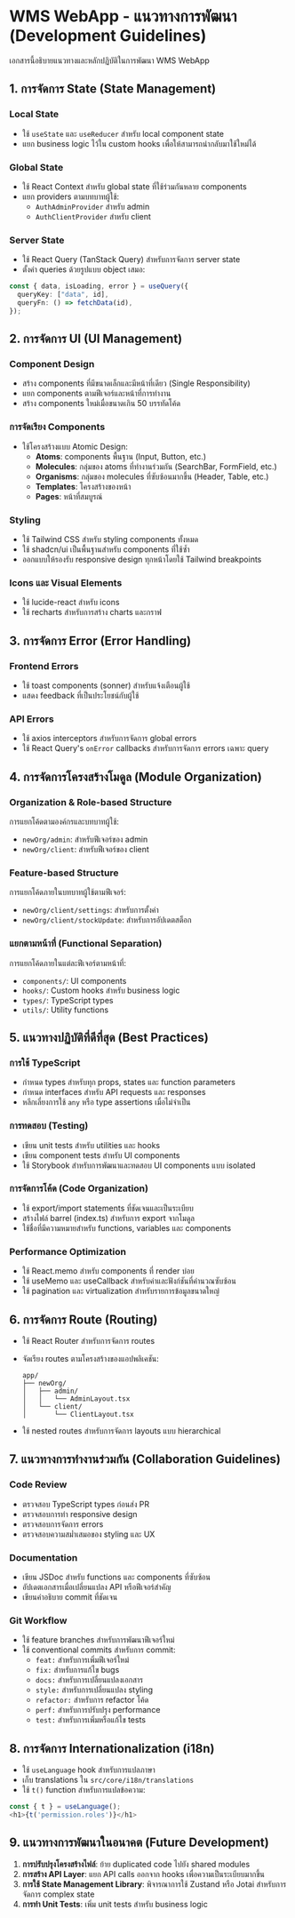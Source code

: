 
# WMS WebApp - แนวทางการพัฒนา (Development Guidelines)

เอกสารนี้อธิบายแนวทางและหลักปฏิบัติในการพัฒนา WMS WebApp

## 1. การจัดการ State (State Management)

### Local State

- ใช้ `useState` และ `useReducer` สำหรับ local component state
- แยก business logic ไว้ใน custom hooks เพื่อให้สามารถนำกลับมาใช้ใหม่ได้

### Global State

- ใช้ React Context สำหรับ global state ที่ใช้ร่วมกันหลาย components
- แยก providers ตามบทบาทผู้ใช้:
  - `AuthAdminProvider` สำหรับ admin
  - `AuthClientProvider` สำหรับ client

### Server State

- ใช้ React Query (TanStack Query) สำหรับการจัดการ server state
- ตั้งค่า queries ด้วยรูปแบบ object เสมอ:

```typescript
const { data, isLoading, error } = useQuery({
  queryKey: ["data", id],
  queryFn: () => fetchData(id),
});
```

## 2. การจัดการ UI (UI Management)

### Component Design

- สร้าง components ที่มีขนาดเล็กและมีหน้าที่เดียว (Single Responsibility)
- แยก components ตามฟีเจอร์และหน้าที่การทำงาน
- สร้าง components ใหม่เมื่อขนาดเกิน 50 บรรทัดโค้ด

### การจัดเรียง Components

- ใช้โครงสร้างแบบ Atomic Design:
  - **Atoms**: components พื้นฐาน (Input, Button, etc.)
  - **Molecules**: กลุ่มของ atoms ที่ทำงานร่วมกัน (SearchBar, FormField, etc.)
  - **Organisms**: กลุ่มของ molecules ที่ซับซ้อนมากขึ้น (Header, Table, etc.)
  - **Templates**: โครงสร้างของหน้า
  - **Pages**: หน้าที่สมบูรณ์

### Styling

- ใช้ Tailwind CSS สำหรับ styling components ทั้งหมด
- ใช้ shadcn/ui เป็นพื้นฐานสำหรับ components ที่ใช้ซ้ำ
- ออกแบบให้รองรับ responsive design ทุกหน้าโดยใช้ Tailwind breakpoints

### Icons และ Visual Elements

- ใช้ lucide-react สำหรับ icons
- ใช้ recharts สำหรับการสร้าง charts และกราฟ

## 3. การจัดการ Error (Error Handling)

### Frontend Errors

- ใช้ toast components (sonner) สำหรับแจ้งเตือนผู้ใช้
- แสดง feedback ที่เป็นประโยชน์กับผู้ใช้

### API Errors

- ใช้ axios interceptors สำหรับการจัดการ global errors
- ใช้ React Query's `onError` callbacks สำหรับการจัดการ errors เฉพาะ query

## 4. การจัดการโครงสร้างโมดูล (Module Organization)

### Organization & Role-based Structure

การแยกโค้ดตามองค์กรและบทบาทผู้ใช้:
- `newOrg/admin`: สำหรับฟีเจอร์ของ admin
- `newOrg/client`: สำหรับฟีเจอร์ของ client

### Feature-based Structure

การแยกโค้ดภายในบทบาทผู้ใช้ตามฟีเจอร์:
- `newOrg/client/settings`: สำหรับการตั้งค่า
- `newOrg/client/stockUpdate`: สำหรับการอัปเดตสต็อก

### แยกตามหน้าที่ (Functional Separation)

การแยกโค้ดภายในแต่ละฟีเจอร์ตามหน้าที่:
- `components/`: UI components
- `hooks/`: Custom hooks สำหรับ business logic
- `types/`: TypeScript types
- `utils/`: Utility functions

## 5. แนวทางปฏิบัติที่ดีที่สุด (Best Practices)

### การใช้ TypeScript

- กำหนด types สำหรับทุก props, states และ function parameters
- กำหนด interfaces สำหรับ API requests และ responses
- หลีกเลี่ยงการใช้ `any` หรือ type assertions เมื่อไม่จำเป็น

### การทดสอบ (Testing)

- เขียน unit tests สำหรับ utilities และ hooks
- เขียน component tests สำหรับ UI components
- ใช้ Storybook สำหรับการพัฒนาและทดสอบ UI components แบบ isolated

### การจัดการโค้ด (Code Organization)

- ใช้ export/import statements ที่ชัดเจนและเป็นระเบียบ
- สร้างไฟล์ barrel (index.ts) สำหรับการ export จากโมดูล
- ใช้ชื่อที่มีความหมายสำหรับ functions, variables และ components

### Performance Optimization

- ใช้ React.memo สำหรับ components ที่ render บ่อย
- ใช้ useMemo และ useCallback สำหรับค่าและฟังก์ชันที่คำนวณซับซ้อน
- ใช้ pagination และ virtualization สำหรับรายการข้อมูลขนาดใหญ่

## 6. การจัดการ Route (Routing)

- ใช้ React Router สำหรับการจัดการ routes
- จัดเรียง routes ตามโครงสร้างของแอปพลิเคชัน:
  
  ```
  app/
  ├── newOrg/
  │   ├── admin/
  │   │   └── AdminLayout.tsx
  │   └── client/
  │       └── ClientLayout.tsx
  ```

- ใช้ nested routes สำหรับการจัดการ layouts แบบ hierarchical

## 7. แนวทางการทำงานร่วมกัน (Collaboration Guidelines)

### Code Review

- ตรวจสอบ TypeScript types ก่อนส่ง PR
- ตรวจสอบการทำ responsive design
- ตรวจสอบการจัดการ errors
- ตรวจสอบความสม่ำเสมอของ styling และ UX

### Documentation

- เขียน JSDoc สำหรับ functions และ components ที่ซับซ้อน
- อัปเดตเอกสารเมื่อเปลี่ยนแปลง API หรือฟีเจอร์สำคัญ
- เขียนคำอธิบาย commit ที่ชัดเจน

### Git Workflow

- ใช้ feature branches สำหรับการพัฒนาฟีเจอร์ใหม่
- ใช้ conventional commits สำหรับการ commit:
  - `feat:` สำหรับการเพิ่มฟีเจอร์ใหม่
  - `fix:` สำหรับการแก้ไข bugs
  - `docs:` สำหรับการเปลี่ยนแปลงเอกสาร
  - `style:` สำหรับการเปลี่ยนแปลง styling
  - `refactor:` สำหรับการ refactor โค้ด
  - `perf:` สำหรับการปรับปรุง performance
  - `test:` สำหรับการเพิ่มหรือแก้ไข tests

## 8. การจัดการ Internationalization (i18n)

- ใช้ `useLanguage` hook สำหรับการแปลภาษา
- เก็บ translations ใน `src/core/i18n/translations`
- ใช้ `t()` function สำหรับการแปลข้อความ:

```typescript
const { t } = useLanguage();
<h1>{t('permission.roles')}</h1>
```

## 9. แนวทางการพัฒนาในอนาคต (Future Development)

1. **การปรับปรุงโครงสร้างไฟล์**: ย้าย duplicated code ไปยัง shared modules
2. **การสร้าง API Layer**: แยก API calls ออกจาก hooks เพื่อความเป็นระเบียบมากขึ้น
3. **การใช้ State Management Library**: พิจารณาการใช้ Zustand หรือ Jotai สำหรับการจัดการ complex state
4. **การทำ Unit Tests**: เพิ่ม unit tests สำหรับ business logic
